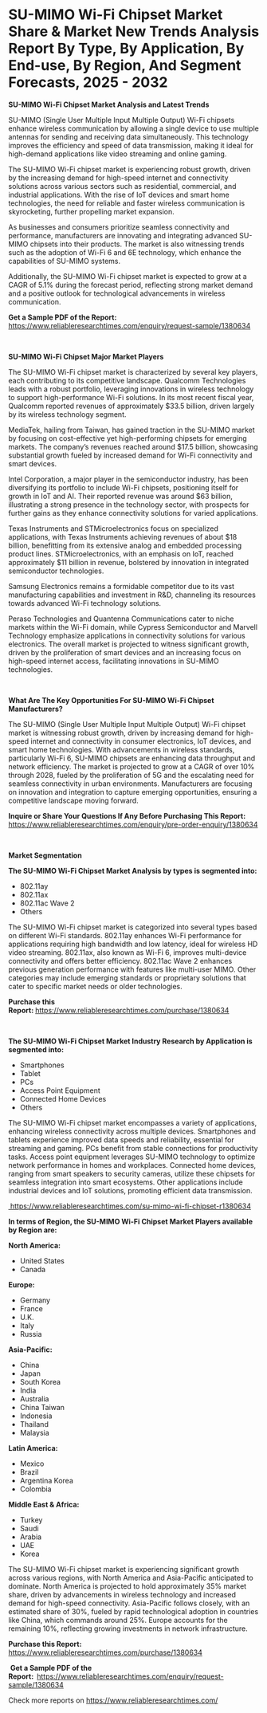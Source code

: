 <p><h1>SU-MIMO Wi-Fi Chipset Market Share & Market New Trends Analysis Report By Type, By Application, By End-use, By Region, And Segment Forecasts, 2025 - 2032</h1></p><p><strong>SU-MIMO Wi-Fi Chipset Market Analysis and Latest Trends</strong></p>
<p><p>SU-MIMO (Single User Multiple Input Multiple Output) Wi-Fi chipsets enhance wireless communication by allowing a single device to use multiple antennas for sending and receiving data simultaneously. This technology improves the efficiency and speed of data transmission, making it ideal for high-demand applications like video streaming and online gaming.</p><p>The SU-MIMO Wi-Fi chipset market is experiencing robust growth, driven by the increasing demand for high-speed internet and connectivity solutions across various sectors such as residential, commercial, and industrial applications. With the rise of IoT devices and smart home technologies, the need for reliable and faster wireless communication is skyrocketing, further propelling market expansion.</p><p>As businesses and consumers prioritize seamless connectivity and performance, manufacturers are innovating and integrating advanced SU-MIMO chipsets into their products. The market is also witnessing trends such as the adoption of Wi-Fi 6 and 6E technology, which enhance the capabilities of SU-MIMO systems.</p><p>Additionally, the SU-MIMO Wi-Fi chipset market is expected to grow at a CAGR of 5.1% during the forecast period, reflecting strong market demand and a positive outlook for technological advancements in wireless communication.</p></p>
<p><strong>Get a Sample PDF of the Report:&nbsp;</strong> <a href="https://www.reliableresearchtimes.com/enquiry/request-sample/1380634?utm_campaign=2042&utm_medium=2&utm_source=Github&utm_content=ia&utm_term=06042025&utm_id=su-mimo-wi-fi-chipset">https://www.reliableresearchtimes.com/enquiry/request-sample/1380634</a></p>
<p>&nbsp;</p>
<p><strong>SU-MIMO Wi-Fi Chipset Major Market Players</strong></p>
<p><p>The SU-MIMO Wi-Fi chipset market is characterized by several key players, each contributing to its competitive landscape. Qualcomm Technologies leads with a robust portfolio, leveraging innovations in wireless technology to support high-performance Wi-Fi solutions. In its most recent fiscal year, Qualcomm reported revenues of approximately $33.5 billion, driven largely by its wireless technology segment.</p><p>MediaTek, hailing from Taiwan, has gained traction in the SU-MIMO market by focusing on cost-effective yet high-performing chipsets for emerging markets. The company’s revenues reached around $17.5 billion, showcasing substantial growth fueled by increased demand for Wi-Fi connectivity and smart devices.</p><p>Intel Corporation, a major player in the semiconductor industry, has been diversifying its portfolio to include Wi-Fi chipsets, positioning itself for growth in IoT and AI. Their reported revenue was around $63 billion, illustrating a strong presence in the technology sector, with prospects for further gains as they enhance connectivity solutions for varied applications.</p><p>Texas Instruments and STMicroelectronics focus on specialized applications, with Texas Instruments achieving revenues of about $18 billion, benefitting from its extensive analog and embedded processing product lines. STMicroelectronics, with an emphasis on IoT, reached approximately $11 billion in revenue, bolstered by innovation in integrated semiconductor technologies.</p><p>Samsung Electronics remains a formidable competitor due to its vast manufacturing capabilities and investment in R&D, channeling its resources towards advanced Wi-Fi technology solutions. </p><p>Peraso Technologies and Quantenna Communications cater to niche markets within the Wi-Fi domain, while Cypress Semiconductor and Marvell Technology emphasize applications in connectivity solutions for various electronics. The overall market is projected to witness significant growth, driven by the proliferation of smart devices and an increasing focus on high-speed internet access, facilitating innovations in SU-MIMO technologies.</p></p>
<p>&nbsp;</p>
<p><strong>What Are The Key Opportunities For SU-MIMO Wi-Fi Chipset Manufacturers?</strong></p>
<p><p>The SU-MIMO (Single User Multiple Input Multiple Output) Wi-Fi chipset market is witnessing robust growth, driven by increasing demand for high-speed internet and connectivity in consumer electronics, IoT devices, and smart home technologies. With advancements in wireless standards, particularly Wi-Fi 6, SU-MIMO chipsets are enhancing data throughput and network efficiency. The market is projected to grow at a CAGR of over 10% through 2028, fueled by the proliferation of 5G and the escalating need for seamless connectivity in urban environments. Manufacturers are focusing on innovation and integration to capture emerging opportunities, ensuring a competitive landscape moving forward.</p></p>
<p><strong>Inquire or Share Your Questions If Any Before Purchasing This Report:</strong> <a href="https://www.reliableresearchtimes.com/enquiry/pre-order-enquiry/1380634?utm_campaign=2042&utm_medium=2&utm_source=Github&utm_content=ia&utm_term=06042025&utm_id=su-mimo-wi-fi-chipset">https://www.reliableresearchtimes.com/enquiry/pre-order-enquiry/1380634</a></p>
<p>&nbsp;</p>
<p><strong>Market Segmentation</strong></p>
<p><strong>The SU-MIMO Wi-Fi Chipset Market Analysis by types is segmented into:</strong></p>
<p><ul><li>802.11ay</li><li>802.11ax</li><li>802.11ac Wave 2</li><li>Others</li></ul></p>
<p><p>The SU-MIMO Wi-Fi chipset market is categorized into several types based on different Wi-Fi standards. 802.11ay enhances Wi-Fi performance for applications requiring high bandwidth and low latency, ideal for wireless HD video streaming. 802.11ax, also known as Wi-Fi 6, improves multi-device connectivity and offers better efficiency. 802.11ac Wave 2 enhances previous generation performance with features like multi-user MIMO. Other categories may include emerging standards or proprietary solutions that cater to specific market needs or older technologies.</p></p>
<p><strong>Purchase this Report:&nbsp;</strong><a href="https://www.reliableresearchtimes.com/purchase/1380634?utm_campaign=2042&utm_medium=2&utm_source=Github&utm_content=ia&utm_term=06042025&utm_id=su-mimo-wi-fi-chipset">https://www.reliableresearchtimes.com/purchase/1380634</a></p>
<p>&nbsp;</p>
<p><strong>The SU-MIMO Wi-Fi Chipset Market Industry Research by Application is segmented into:</strong></p>
<p><ul><li>Smartphones</li><li>Tablet</li><li>PCs</li><li>Access Point Equipment</li><li>Connected Home Devices</li><li>Others</li></ul></p>
<p><p>The SU-MIMO Wi-Fi chipset market encompasses a variety of applications, enhancing wireless connectivity across multiple devices. Smartphones and tablets experience improved data speeds and reliability, essential for streaming and gaming. PCs benefit from stable connections for productivity tasks. Access point equipment leverages SU-MIMO technology to optimize network performance in homes and workplaces. Connected home devices, ranging from smart speakers to security cameras, utilize these chipsets for seamless integration into smart ecosystems. Other applications include industrial devices and IoT solutions, promoting efficient data transmission.</p></p>
<p><a href="https://www.reliableresearchtimes.com/su-mimo-wi-fi-chipset-r1380634?utm_campaign=2042&utm_medium=2&utm_source=Github&utm_content=ia&utm_term=06042025&utm_id=su-mimo-wi-fi-chipset">&nbsp;https://www.reliableresearchtimes.com/su-mimo-wi-fi-chipset-r1380634</a></p>
<p><strong>In terms of Region, the SU-MIMO Wi-Fi Chipset Market Players available by Region are:</strong></p>
<p>
    <p> <strong> North America: </strong>
        <ul>
            <li>United States</li>
            <li>Canada</li>
        </ul>
        </p> 
    <p> <strong> Europe: </strong>
        <ul>
            <li>Germany</li>
            <li>France</li>
            <li>U.K.</li>
            <li>Italy</li>
            <li>Russia</li>
        </ul>
        </p> 
    <p> <strong> Asia-Pacific: </strong>
        <ul>
            <li>China</li>
            <li>Japan</li>
            <li>South Korea</li>
            <li>India</li>
            <li>Australia</li>
            <li>China Taiwan</li>
            <li>Indonesia</li>
            <li>Thailand</li>
            <li>Malaysia</li>
        </ul>
        </p> 
    <p> <strong> Latin America: </strong>
        <ul>
            <li>Mexico</li>
            <li>Brazil</li>
            <li>Argentina Korea</li>
            <li>Colombia</li>
        </ul>
        </p> 
    <p> <strong> Middle East & Africa: </strong>
        <ul>
            <li>Turkey</li>
            <li>Saudi</li>
            <li>Arabia</li>
            <li>UAE</li>
            <li>Korea</li>
        </ul>
    </p>
    </p>
<p><p>The SU-MIMO Wi-Fi chipset market is experiencing significant growth across various regions, with North America and Asia-Pacific anticipated to dominate. North America is projected to hold approximately 35% market share, driven by advancements in wireless technology and increased demand for high-speed connectivity. Asia-Pacific follows closely, with an estimated share of 30%, fueled by rapid technological adoption in countries like China, which commands around 25%. Europe accounts for the remaining 10%, reflecting growing investments in network infrastructure.</p></p>
<p><strong>Purchase this Report: </strong><a href="https://www.reliableresearchtimes.com/purchase/1380634?utm_campaign=2042&utm_medium=2&utm_source=Github&utm_content=ia&utm_term=06042025&utm_id=su-mimo-wi-fi-chipset">https://www.reliableresearchtimes.com/purchase/1380634</a></p>
<p>&nbsp;<strong>Get a Sample PDF of the Report:&nbsp;&nbsp;</strong><a href="https://www.reliableresearchtimes.com/enquiry/request-sample/1380634?utm_campaign=2042&utm_medium=2&utm_source=Github&utm_content=ia&utm_term=06042025&utm_id=su-mimo-wi-fi-chipset">https://www.reliableresearchtimes.com/enquiry/request-sample/1380634</a></p>
<p><strong></strong></p>
<p>Check more reports on <a href="https://www.reliableresearchtimes.com/?utm_campaign=2042&utm_medium=2&utm_source=Github&utm_content=ia&utm_term=06042025&utm_id=su-mimo-wi-fi-chipset">https://www.reliableresearchtimes.com/</a></p>